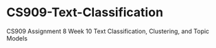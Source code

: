 CS909-Text-Classification
=========================

CS909 Assignment 8 Week 10 Text Classification, Clustering, and Topic Models

